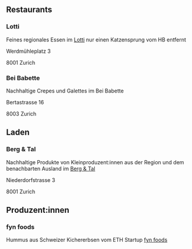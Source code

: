 ## Restaurants

### Lotti

Feines regionales Essen im [Lotti](https://www.lotti-lokal.ch/) nur einen Katzensprung vom HB entfernt

Werdmühleplatz 3

8001 Zurich

### Bei Babette

Nachhaltige Crepes und Galettes im Bei Babette

Bertastrasse 16

8003 Zurich


## Laden

### Berg & Tal

Nachhaltige Produkte von Kleinproduzent:innen aus der Region und dem benachbarten Ausland im [Berg & Tal](https://www.berg-tal.ch/)

Niederdorfstrasse 3

8001 Zurich


## Produzent:innen

### fyn foods

Hummus aus Schweizer Kichererbsen vom ETH Startup [fyn foods](https://www.fynfoods.ch/)